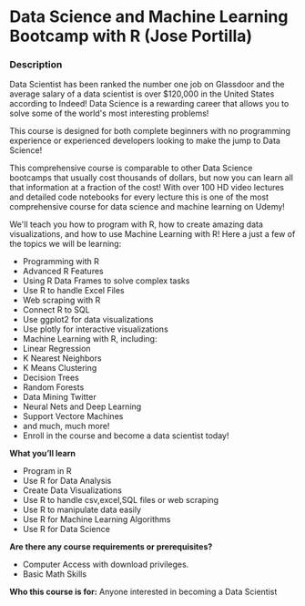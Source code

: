 # Data Science and Machine Learning Bootcamp with R (Jose Portilla)

### Description
Data Scientist has been ranked the number one job on Glassdoor and the average salary of a data scientist is over $120,000 in the United States according to Indeed! Data Science is a rewarding career that allows you to solve some of the world's most interesting problems!

This course is designed for both complete beginners with no programming experience or experienced developers looking to make the jump to Data Science!

This comprehensive course is comparable to other Data Science bootcamps that usually cost thousands of dollars, but now you can learn all that information at a fraction of the cost! With over 100 HD video lectures and detailed code notebooks for every lecture this is one of the most comprehensive course for data science and machine learning on Udemy!

We'll teach you how to program with R, how to create amazing data visualizations, and how to use Machine Learning with R! Here a just a few of the topics we will be learning:

- Programming with R
- Advanced R Features
- Using R Data Frames to solve complex tasks
- Use R to handle Excel Files
- Web scraping with R
- Connect R to SQL
- Use ggplot2 for data visualizations
- Use plotly for interactive visualizations
- Machine Learning with R, including:
- Linear Regression
- K Nearest Neighbors
- K Means Clustering
- Decision Trees
- Random Forests
- Data Mining Twitter
- Neural Nets and Deep Learning
- Support Vectore Machines
- and much, much more!
- Enroll in the course and become a data scientist today!

**What you’ll learn**
- Program in R
- Use R for Data Analysis
- Create Data Visualizations
- Use R to handle csv,excel,SQL files or web scraping
- Use R to manipulate data easily
- Use R for Machine Learning Algorithms
- Use R for Data Science

**Are there any course requirements or prerequisites?**
- Computer Access with download privileges.
- Basic Math Skills

**Who this course is for:**
Anyone interested in becoming a Data Scientist
